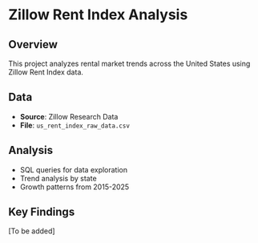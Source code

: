 # Zillow Rent Index Analysis

## Overview
This project analyzes rental market trends across the United States using Zillow Rent Index data.

## Data
- **Source**: Zillow Research Data
- **File**: `us_rent_index_raw_data.csv`

## Analysis
- SQL queries for data exploration
- Trend analysis by state
- Growth patterns from 2015-2025

## Key Findings
[To be added]

